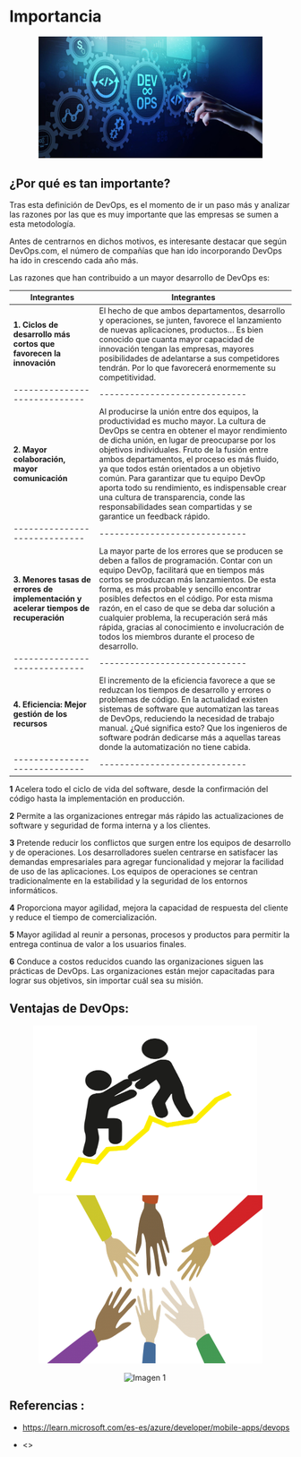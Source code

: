 # Importancia

<p align="center"><img src="https://github.com/CindyFonck/Devops_23/blob/main/RafaelCortes/img/devops1.jpg" alt="imagen1" width="400"/></p>

## ¿Por qué es tan importante?

Tras esta definición de DevOps, es el momento de ir un paso más y analizar las razones por las que es muy importante que las empresas se sumen a esta metodología.

Antes de centrarnos en dichos motivos, es interesante destacar que según DevOps.com, el número de compañías que han ido incorporando DevOps ha ido in crescendo cada año más.

Las razones que han contribuido a un mayor desarrollo de DevOps es:

|           Integrantes         |           Integrantes         | 
| ----------------------------- | ----------------------------- |
|**1. Ciclos de desarrollo más cortos que favorecen la innovación**| El hecho de que ambos departamentos, desarrollo y operaciones, se junten, favorece el lanzamiento de nuevas aplicaciones, productos… Es bien conocido que cuanta mayor capacidad de innovación tengan las empresas, mayores posibilidades de adelantarse a sus competidores tendrán. Por lo que favorecerá enormemente su competitividad. |
| ----------------------------- | ----------------------------- |
| **2. Mayor colaboración, mayor comunicación**| Al producirse la unión entre dos equipos, la productividad es mucho mayor. La cultura de DevOps se centra en obtener el mayor rendimiento de dicha unión, en lugar de preocuparse por los objetivos individuales. Fruto de la fusión entre ambos departamentos, el proceso es más fluido, ya que todos están orientados a un objetivo común. Para garantizar que tu equipo DevOp aporta todo su rendimiento, es indispensable crear una cultura de transparencia, conde las responsabilidades sean compartidas y se garantice un feedback rápido. |
| ----------------------------- | ----------------------------- |
| **3. Menores tasas de errores de implementación y acelerar tiempos de recuperación**| La mayor parte de los errores que se producen se deben a fallos de programación. Contar con un equipo DevOp, facilitará que en tiempos más cortos se produzcan más lanzamientos. De esta forma, es más probable y sencillo encontrar posibles defectos en el código. Por esta misma razón, en el caso de que se deba dar solución a cualquier problema, la recuperación será más rápida, gracias al conocimiento e involucración de todos los miembros durante el proceso de desarrollo. |
| ----------------------------- | ----------------------------- |
| **4. Eficiencia: Mejor gestión de los recursos**| El incremento de la eficiencia favorece a que se reduzcan los tiempos de desarrollo y errores o problemas de código. En la actualidad existen sistemas de software que automatizan las tareas de DevOps, reduciendo la necesidad de trabajo manual. ¿Qué significa esto? Que los ingenieros de software podrán dedicarse más a aquellas tareas donde la automatización no tiene cabida. |
| ----------------------------- | ----------------------------- |



**1** Acelera todo el ciclo de vida del software, desde la confirmación del código hasta la implementación en producción.

**2** Permite a las organizaciones entregar más rápido las actualizaciones de software y seguridad de forma interna y a los clientes.

**3** Pretende reducir los conflictos que surgen entre los equipos de desarrollo y de operaciones. Los desarrolladores suelen centrarse en satisfacer las demandas empresariales para agregar funcionalidad y mejorar la facilidad de uso de las aplicaciones. Los equipos de operaciones se centran tradicionalmente en la estabilidad y la seguridad de los entornos informáticos.

**4** Proporciona mayor agilidad, mejora la capacidad de respuesta del cliente y reduce el tiempo de comercialización.

**5** Mayor agilidad al reunir a personas, procesos y productos para permitir la entrega continua de valor a los usuarios finales.

**6** Conduce a costos reducidos cuando las organizaciones siguen las prácticas de DevOps. Las organizaciones están mejor capacitadas para lograr sus objetivos, sin importar cuál sea su misión.



## Ventajas de DevOps:






<p align="center">
    <img src="https://github.com/CindyFonck/Devops_23/blob/main/NestorBecerra/img/pngegg%20(2).png" alt="Imagen 1" width="400" height="300" style="margin-right: 20px;">
    <img src="https://github.com/CindyFonck/Devops_23/blob/main/NestorBecerra/img/pngegg%20(1).png?raw=true" alt="Imagen 2" width="400" height="300">
</p>








<p align="center">
    <img src="https://dashtechinc.com/wp-content/uploads/2022/08/Agile-Vs-Scrum-Vs-DevOps-Dash-Technologies-Inc.png" alt="Imagen 1" width="800" height="300" style="margin-right: 20px;">
</p>







## Referencias :

- <https://learn.microsoft.com/es-es/azure/developer/mobile-apps/devops>

- <>
